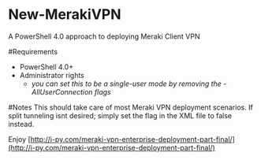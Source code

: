 # New-MerakiVPN
A PowerShell 4.0 approach to deploying Meraki Client VPN

#Requirements
- PowerShell 4.0+
- Administrator rights 
	-  _you can set this to be a single-user mode by removing the -AllUserConnection flags_

#Notes
This should take care of most Meraki VPN deployment scenarios.
If split tunneling isnt desired; simply set the flag in the XML file to false instead.

Enjoy
[http://i-py.com/meraki-vpn-enterprise-deployment-part-final/](http://i-py.com/meraki-vpn-enterprise-deployment-part-final/)